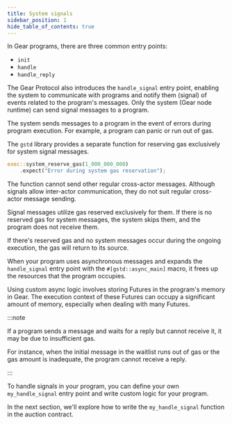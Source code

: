 ```yaml
---
title: System signals
sidebar_position: 1
hide_table_of_contents: true
---
```


In Gear programs, there are three common entry points:

- `init`
- `handle`
- `handle_reply`

The Gear Protocol also introduces the `handle_signal` entry point, enabling the system to communicate with programs and notify them (signal) of events related to the program's messages. Only the system (Gear node runtime) can send signal messages to a program.

The system sends messages to a program in the event of errors during program execution. For example, a program can panic or run out of gas.

The `gstd` library provides a separate function for reserving gas exclusively for system signal messages.

```rust
exec::system_reserve_gas(1_000_000_000)
    .expect("Error during system gas reservation");
```

The function cannot send other regular cross-actor messages. Although signals allow inter-actor communication, they do not suit regular cross-actor message sending.

Signal messages utilize gas reserved exclusively for them. If there is no reserved gas for system messages, the system skips them, and the program does not receive them.

If there's reserved gas and no system messages occur during the ongoing execution, the gas will return to its source.

When your program uses asynchronous messages and expands the `handle_signal` entry point with the `#[gstd::async_main]` macro, it frees up the resources that the program occupies.

Using custom async logic involves storing Futures in the program's memory in Gear. The execution context of these Futures can occupy a significant amount of memory, especially when dealing with many Futures.

:::note

If a program sends a message and waits for a reply but cannot receive it, it may be due to insufficient gas.

For instance, when the initial message in the waitlist runs out of gas or the gas amount is inadequate, the program cannot receive a reply.

:::

To handle signals in your program, you can define your own `my_handle_signal` entry point and write custom logic for your program.

In the next section, we'll explore how to write the `my_handle_signal` function in the auction contract.
